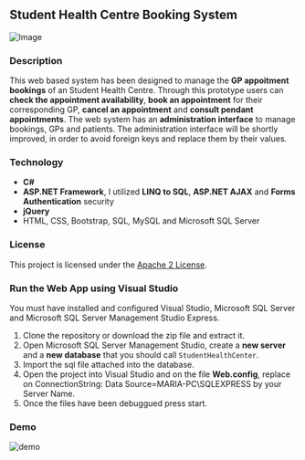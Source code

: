 ## Student Health Centre Booking System
![Image](http://i1030.photobucket.com/albums/y369/MariaPhotoB/logo_zpsrtd6m0rh.png)

### Description
This web based system has been designed to manage the **GP appoitment bookings** of an Student Health Centre.
Through this prototype users can **check the appointment availability**, **book an appointment** for their corresponding GP, **cancel an appointment** and **consult pendant appointments**.
The web system has an **administration interface** to manage bookings, GPs and patients. The administration interface will be shortly improved, in order to avoid foreign keys and replace them by their values.

### Technology
- **C#**
- **ASP.NET Framework**, I utilized **LINQ to SQL**, **ASP.NET AJAX** and **Forms Authentication** security
- **jQuery**
- HTML, CSS, Bootstrap, SQL, MySQL and Microsoft SQL Server

### License
This project is licensed under the [Apache 2 License](http://www.apache.org/licenses/LICENSE-2.0). 


### Run the Web App using Visual Studio
You must have installed and configured Visual Studio, Microsoft SQL Server and Microsoft SQL Server Management Studio Express.

1. Clone the repository or download the zip file and extract it.
2. Open Microsoft SQL Server Management Studio, create a **new server** and a **new database** that you should call `StudentHealthCenter`.
3. Import the sql file attached into the database.
4. Open the project into Visual Studio and on the file **Web.config**, replace on ConnectionString: Data Source=MARIA-PC\SQLEXPRESS by your Server Name.
6. Once the files have been debuggued press start.

### Demo
![demo](http://i1030.photobucket.com/albums/y369/MariaPhotoB/StudentHealthCentre_zpsvwww49eb.gif)

